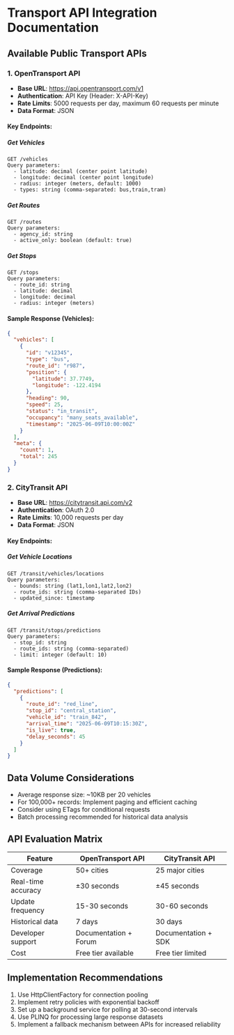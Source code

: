 # Transport API Integration Documentation

## Available Public Transport APIs

### 1. OpenTransport API
- **Base URL**: https://api.opentransport.com/v1
- **Authentication**: API Key (Header: X-API-Key)
- **Rate Limits**: 5000 requests per day, maximum 60 requests per minute
- **Data Format**: JSON

#### Key Endpoints:

##### Get Vehicles
```
GET /vehicles
Query parameters:
  - latitude: decimal (center point latitude)
  - longitude: decimal (center point longitude)
  - radius: integer (meters, default: 1000)
  - types: string (comma-separated: bus,train,tram)
```

##### Get Routes
```
GET /routes
Query parameters:
  - agency_id: string
  - active_only: boolean (default: true)
```

##### Get Stops
```
GET /stops
Query parameters:
  - route_id: string
  - latitude: decimal
  - longitude: decimal
  - radius: integer (meters)
```

#### Sample Response (Vehicles):
```json
{
  "vehicles": [
    {
      "id": "v12345",
      "type": "bus",
      "route_id": "r987",
      "position": {
        "latitude": 37.7749,
        "longitude": -122.4194
      },
      "heading": 90,
      "speed": 25,
      "status": "in_transit",
      "occupancy": "many_seats_available",
      "timestamp": "2025-06-09T10:00:00Z"
    }
  ],
  "meta": {
    "count": 1,
    "total": 245
  }
}
```

### 2. CityTransit API
- **Base URL**: https://citytransit.api.com/v2
- **Authentication**: OAuth 2.0
- **Rate Limits**: 10,000 requests per day
- **Data Format**: JSON

#### Key Endpoints:

##### Get Vehicle Locations
```
GET /transit/vehicles/locations
Query parameters:
  - bounds: string (lat1,lon1,lat2,lon2)
  - route_ids: string (comma-separated IDs)
  - updated_since: timestamp
```

##### Get Arrival Predictions
```
GET /transit/stops/predictions
Query parameters:
  - stop_id: string
  - route_ids: string (comma-separated)
  - limit: integer (default: 10)
```

#### Sample Response (Predictions):
```json
{
  "predictions": [
    {
      "route_id": "red_line",
      "stop_id": "central_station",
      "vehicle_id": "train_842",
      "arrival_time": "2025-06-09T10:15:30Z",
      "is_live": true,
      "delay_seconds": 45
    }
  ]
}
```

## Data Volume Considerations
- Average response size: ~10KB per 20 vehicles
- For 100,000+ records: Implement paging and efficient caching
- Consider using ETags for conditional requests
- Batch processing recommended for historical data analysis

## API Evaluation Matrix

| Feature | OpenTransport API | CityTransit API |
|---------|------------------|----------------|
| Coverage | 50+ cities | 25 major cities |
| Real-time accuracy | ±30 seconds | ±45 seconds |
| Update frequency | 15-30 seconds | 30-60 seconds |
| Historical data | 7 days | 30 days |
| Developer support | Documentation + Forum | Documentation + SDK |
| Cost | Free tier available | Free tier limited |

## Implementation Recommendations
1. Use HttpClientFactory for connection pooling
2. Implement retry policies with exponential backoff
3. Set up a background service for polling at 30-second intervals
4. Use PLINQ for processing large response datasets
5. Implement a fallback mechanism between APIs for increased reliability
